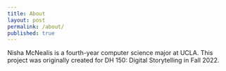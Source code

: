 ```yaml
---
title: About
layout: post
permalink: /about/
published: true
---
```


Nisha McNealis is a fourth-year computer science major at UCLA. This project was originally created for DH 150: Digital Storytelling in Fall 2022.